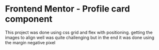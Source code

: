 # Frontend Mentor - Profile card component
This project was done using css grid and flex with positioning.
getting the images to align well was quite challenging but in the end it was done using the margin negative pixel
